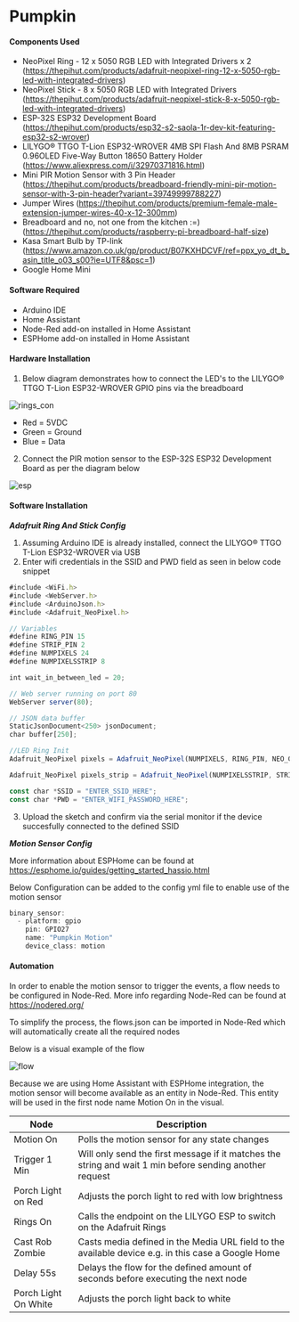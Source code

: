 # Pumpkin


#### Components Used ####
*	NeoPixel Ring - 12 x 5050 RGB LED with Integrated Drivers x 2 (https://thepihut.com/products/adafruit-neopixel-ring-12-x-5050-rgb-led-with-integrated-drivers)
*	NeoPixel Stick - 8 x 5050 RGB LED with Integrated Drivers (https://thepihut.com/products/adafruit-neopixel-stick-8-x-5050-rgb-led-with-integrated-drivers)
*	ESP-32S ESP32 Development Board (https://thepihut.com/products/esp32-s2-saola-1r-dev-kit-featuring-esp32-s2-wrover)
*	LILYGO® TTGO T-Lion ESP32-WROVER 4MB SPI Flash And 8MB PSRAM 0.96OLED Five-Way Button 18650 Battery Holder (https://www.aliexpress.com/i/32970371816.html)
* 	Mini PIR Motion Sensor with 3 Pin Header (https://thepihut.com/products/breadboard-friendly-mini-pir-motion-sensor-with-3-pin-header?variant=39749999788227)
*	Jumper Wires (https://thepihut.com/products/premium-female-male-extension-jumper-wires-40-x-12-300mm)
*	Breadboard and no, not one from the kitchen :=) (https://thepihut.com/products/raspberry-pi-breadboard-half-size)
*	Kasa Smart Bulb by TP-link (https://www.amazon.co.uk/gp/product/B07KXHDCVF/ref=ppx_yo_dt_b_asin_title_o03_s00?ie=UTF8&psc=1)
*	Google Home Mini


#### Software Required ####
*	Arduino IDE 
*	Home Assistant 
*	Node-Red add-on installed in Home Assistant
*	ESPHome add-on installed in Home Assistant

#### Hardware Installation ####

1.	 Below diagram demonstrates how to connect the LED's to the LILYGO® TTGO T-Lion ESP32-WROVER GPIO pins via the breadboard

![rings_con](https://user-images.githubusercontent.com/18738275/139256348-9b839687-4a4a-446c-91fb-d2a77f8a1234.jpg)

*	Red = 5VDC
*	Green = Ground
*	Blue = Data


2.	 Connect the PIR motion sensor to the ESP-32S ESP32 Development Board as per the diagram below

![esp](https://user-images.githubusercontent.com/18738275/139305163-d7ccd194-0453-413f-b879-ce4612f592e3.png)

	
#### Software Installation ####

***Adafruit Ring And Stick Config***

1.	Assuming Arduino IDE is already installed, connect the LILYGO® TTGO T-Lion ESP32-WROVER via USB
2.	Enter wifi credentials in the SSID and PWD field as seen in below code snippet

```js
#include <WiFi.h>
#include <WebServer.h>
#include <ArduinoJson.h>
#include <Adafruit_NeoPixel.h>

// Variables
#define RING_PIN 15
#define STRIP_PIN 2
#define NUMPIXELS 24
#define NUMPIXELSSTRIP 8

int wait_in_between_led = 20;

// Web server running on port 80
WebServer server(80);

// JSON data buffer
StaticJsonDocument<250> jsonDocument;
char buffer[250];

//LED Ring Init
Adafruit_NeoPixel pixels = Adafruit_NeoPixel(NUMPIXELS, RING_PIN, NEO_GRB + NEO_KHZ800);

Adafruit_NeoPixel pixels_strip = Adafruit_NeoPixel(NUMPIXELSSTRIP, STRIP_PIN, NEO_GRB + NEO_KHZ800);

const char *SSID = "ENTER_SSID_HERE";
const char *PWD = "ENTER_WIFI_PASSWORD_HERE";
```

3.	Upload the sketch and confirm via the serial monitor if the device succesfully connected to the defined SSID
	
***Motion Sensor Config***

More information about ESPHome can be found at https://esphome.io/guides/getting_started_hassio.html

Below Configuration can be added to the config yml file to enable use of the motion sensor

```js
binary_sensor:
  - platform: gpio
    pin: GPIO27
    name: "Pumpkin Motion"
    device_class: motion
```

#### Automation ####

In order to enable the motion sensor to trigger the events, a flow needs to be configured in Node-Red. 
More info regarding Node-Red can be found at https://nodered.org/

To simplify the process, the flows.json can be imported in Node-Red which will automatically create all the required nodes

Below is a visual example of the flow

![flow](https://user-images.githubusercontent.com/18738275/139308031-9d19dc17-3cef-4fa1-89f6-7b2722da2537.JPG)


Because we are using Home Assistant with ESPHome integration, the motion sensor will become available as an entity in Node-Red. 
This entity will be used in the first node name Motion On in the visual.


| Node  | Description |
| ------------- | ------------- |
| Motion On | Polls the motion sensor for any state changes  |
| Trigger 1 Min  | Will only send the first message if it matches the string and wait 1 min before sending another request |
| Porch Light on Red | Adjusts the porch light to red with low brightness |
| Rings On | Calls the endpoint on the LILYGO ESP to switch on the Adafruit Rings |
| Cast Rob Zombie | Casts media defined in the Media URL field to the available device e.g. in this case a Google Home |
| Delay 55s | Delays the flow for the defined amount of seconds before executing the next node |
| Porch Light On White | Adjusts the porch light back to white |

